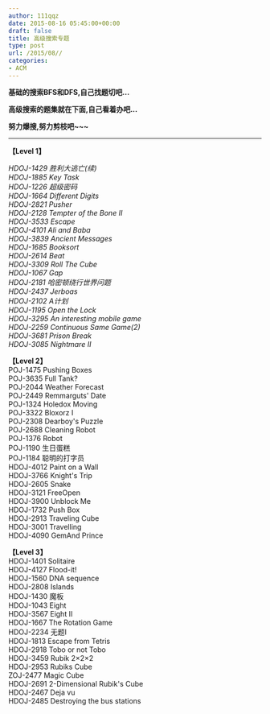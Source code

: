 ```yaml
---
author: 111qqz
date: 2015-08-16 05:45:00+00:00
draft: false
title: 高级搜索专题
type: post
url: /2015/08//
categories:
- ACM
---
```


**基础的搜索BFS和DFS,自己找题切吧...**




**高级搜索的题集就在下面,自己看着办吧...**




**努力爆搜,努力剪枝吧~~~**




** **




**【Level 1】**




_HDOJ-1429 胜利大逃亡(续)　  
HDOJ-1885 Key Task  
HDOJ-1226 超级密码  
HDOJ-1664 Different Digits  
HDOJ-2821 Pusher  
HDOJ-2128 Tempter of the Bone II  
HDOJ-3533 Escape  
HDOJ-4101 Ali and Baba  
HDOJ-3839 Ancient Messages  
HDOJ-1685 Booksort  
HDOJ-2614 Beat  
HDOJ-3309 Roll The Cube  
HDOJ-1067 Gap  
HDOJ-2181 哈密顿绕行世界问题  
HDOJ-2437 Jerboas  
HDOJ-2102 A计划  
HDOJ-1195 Open the Lock  
HDOJ-3295 An interesting mobile game  
HDOJ-2259 Continuous Same Game(2)  
HDOJ-3681 Prison Break  
HDOJ-3085 Nightmare Ⅱ_




  
**【Level 2】**  
POJ-1475  Pushing Boxes  
POJ-3635 Full Tank?  
POJ-2044 Weather Forecast  
POJ-2449 Remmarguts' Date  
POJ-1324 Holedox Moving  
POJ-3322 Bloxorz I  
POJ-2308 Dearboy's Puzzle  
POJ-2688 Cleaning Robot  
POJ-1376 Robot  
POJ-1190 生日蛋糕  
POJ-1184 聪明的打字员  
HDOJ-4012 Paint on a Wall  
HDOJ-3766 Knight's Trip  
HDOJ-2605 Snake  
HDOJ-3121 FreeOpen  
HDOJ-3900 Unblock Me  
HDOJ-1732 Push Box  
HDOJ-2913 Traveling Cube  
HDOJ-3001 Travelling  
HDOJ-4090  GemAnd Prince




  
**【Level 3】**  
HDOJ-1401  Solitaire  
HDOJ-4127 Flood-it!  
HDOJ-1560 DNA sequence  
HDOJ-2808 Islands  
HDOJ-1430 魔板  
HDOJ-1043 Eight  
HDOJ-3567 Eight II  
HDOJ-1667 The Rotation Game  
HDOJ-2234 无题I  
HDOJ-1813 Escape from Tetris  
HDOJ-2918 Tobo or not Tobo  
HDOJ-3459 Rubik 2×2×2  
HDOJ-2953 Rubiks Cube  
ZOJ-2477 Magic Cube  
HDOJ-2691 2-Dimensional Rubik's Cube  
HDOJ-2467 Deja vu  
HDOJ-2485 Destroying the bus stations

